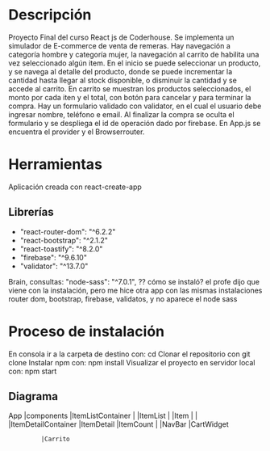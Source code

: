 # Descripción
Proyecto Final del curso React js de Coderhouse. Se implementa un simulador de E-commerce de venta de remeras.
Hay navegación a categoría hombre y categoría mujer, la navegación al carrito de habilita una vez seleccionado algún item.
En el inicio se puede seleccionar un producto, y se navega al detalle del producto, donde se puede
incrementar la cantidad hasta llegar al stock disponible, o disminuir la cantidad y se accede al carrito.
En carrito se muestran los productos seleccionados, el monto por cada iten y el total, con botón para cancelar y para terminar la compra. Hay un formulario validado con validator, en el cual el usuario debe ingresar nombre, teléfono e email. Al finalizar la compra se oculta el formulario y se despliega el id de operación dado por firebase.
En App.js se encuentra el provider y el Browserrouter.

# Herramientas
Aplicación creada con react-create-app

## Librerías
- "react-router-dom": "^6.2.2"
- "react-bootstrap": "^2.1.2"
- "react-toastify": "^8.2.0"
- "firebase": "^9.6.10"
- "validator": "^13.7.0"

Brain, consultas:
"node-sass": "^7.0.1", ??  cómo se instaló?  el profe dijo que viene con la instalación, pero me hice otra app con las mismas instalaciones router dom, bootstrap, firebase, validatos, y no aparece el node sass

# Proceso de instalación 
En consola ir a la carpeta de destino con:  cd <carpeta>
Clonar el repositorio con git clone <url repositorio>
Instalar npm con: npm install
Visualizar el proyecto en servidor local con: npm start

## Diagrama

App
   |components
             |ItemListContainer 
             |                 |ItemList
             |                          |Item
             |
             |
             |ItemDetailContainer
                                |ItemDetail
                                           |ItemCount
             |
             |NavBar
                    |CartWidget

             |Carrito